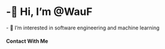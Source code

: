 <h1> -👋 Hi, I’m @WauF </h1>
- 👀 I’m interested in software engineering and machine learning

<h4> Contact With Me </h4>
